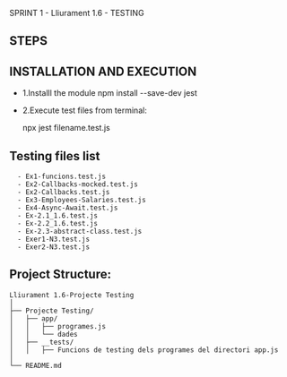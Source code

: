SPRINT 1  - Lliurament 1.6 - TESTING

## STEPS

## INSTALLATION AND EXECUTION
* 1.Installl the module npm install --save-dev jest

* 2.Execute test files from terminal:

    npx jest filename.test.js

## Testing files list
```
  - Ex1-funcions.test.js
  - Ex2-Callbacks-mocked.test.js
  - Ex2-Callbacks.test.js
  - Ex3-Employees-Salaries.test.js
  - Ex4-Async-Await.test.js
  - Ex-2.1_1.6.test.js
  - Ex-2.2_1.6.test.js
  - Ex-2.3-abstract-class.test.js
  - Exer1-N3.test.js
  - Exer2-N3.test.js
```
    
## Project Structure:
```
Lliurament 1.6-Projecte Testing
│
├── Projecte Testing/
│   ├── app/
│   │   ├── programes.js
│   │   └── dades
│   ├── __tests/
│   │   ├── Funcions de testing dels programes del directori app.js
│
└── README.md
```


